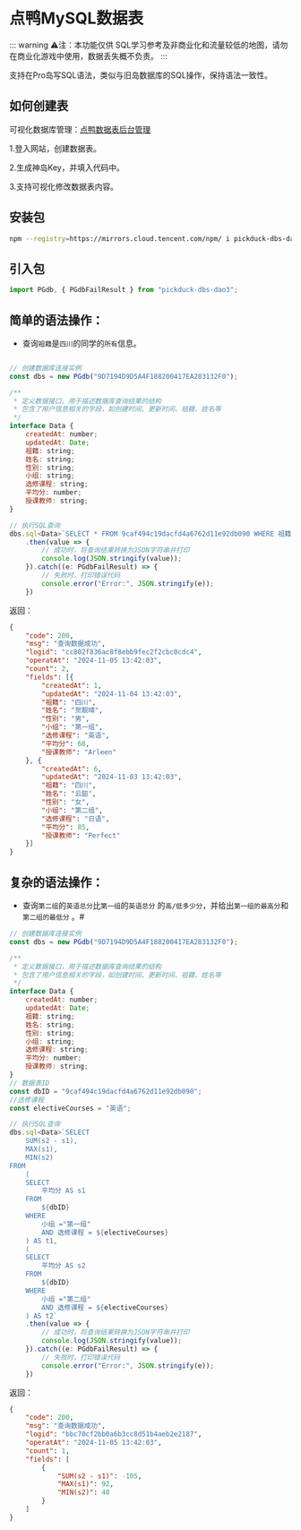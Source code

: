 # 点鸭MySQL数据表
::: warning
⚠注：本功能仅供 SQL学习参考及非商业化和流量较低的地图，请勿在商业化游戏中使用，数据丢失概不负责。
:::

支持在Pro岛写SQL语法，类似与旧岛数据库的SQL操作，保持语法一致性。

## 如何创建表

可视化数据库管理：[点鸭数据表后台管理](https://dbs.pgaot.com/)

1.登入网站，创建数据表。

2.生成神岛Key，并填入代码中。

3.支持可视化修改数据表内容。



## 安装包
```bash
npm --registry=https://mirrors.cloud.tencent.com/npm/ i pickduck-dbs-dao3
```

## 引入包

```typescript
import PGdb, { PGdbFailResult } from "pickduck-dbs-dao3";
```



## 简单的语法操作：
- 查询`祖籍`是`四川`的同学的`所有`信息。
```javascript

// 创建数据库连接实例
const dbs = new PGdb("9D7194D9D5A4F188200417EA283132F0");

/**
 * 定义数据接口，用于描述数据库查询结果的结构
 * 包含了用户信息相关的字段，如创建时间、更新时间、祖籍、姓名等
 */
interface Data {
    createdAt: number;
    updatedAt: Date;
    祖籍: string;
    姓名: string;
    性别: string;
    小组: string;
    选修课程: string;
    平均分: number;
    授课教师: string;
}

// 执行SQL查询
dbs.sql<Data>`SELECT * FROM 9caf494c19dacfd4a6762d11e92db090 WHERE 祖籍="四川"`
    .then(value => {
        // 成功时，将查询结果转换为JSON字符串并打印
        console.log(JSON.stringify(value));
    }).catch((e: PGdbFailResult) => {
        // 失败时，打印错误代码
        console.error("Error:", JSON.stringify(e));
    })
```
返回：

```json
{
	"code": 200,
	"msg": "查询数据成功",
	"logid": "cc802f836ac8f8ebb9fec2f2cbc0cdc4",
	"operatAt": "2024-11-05 13:42:03",
	"count": 2,
	"fields": [{
		"createdAt": 1,
		"updatedAt": "2024-11-04 13:42:03",
		"祖籍": "四川",
		"姓名": "贺靓晴",
		"性别": "男",
		"小组": "第一组",
		"选修课程": "英语",
		"平均分": 68,
		"授课教师": "Arleen"
	}, {
		"createdAt": 6,
		"updatedAt": "2024-11-03 13:42:03",
		"祖籍": "四川",
		"姓名": "云韶",
		"性别": "女",
		"小组": "第二组",
		"选修课程": "日语",
		"平均分": 85,
		"授课教师": "Perfect"
	}]
}
```

## 复杂的语法操作：
- 查询`第二组`的`英语总分`比`第一组`的`英语总分` 的`高/低多少分`，并给出`第一组的最高分`和`第二组的最低分` 。#
```javascript
// 创建数据库连接实例
const dbs = new PGdb("9D7194D9D5A4F188200417EA283132F0");

/**
 * 定义数据接口，用于描述数据库查询结果的结构
 * 包含了用户信息相关的字段，如创建时间、更新时间、祖籍、姓名等
 */
interface Data {
    createdAt: number;
    updatedAt: Date;
    祖籍: string;
    姓名: string;
    性别: string;
    小组: string;
    选修课程: string;
    平均分: number;
    授课教师: string;
}
// 数据表ID
const dbID = "9caf494c19dacfd4a6762d11e92db090";
//选修课程
const electiveCourses = "英语";

// 执行SQL查询
dbs.sql<Data>`SELECT 
    SUM(s2 - s1), 
    MAX(s1), 
    MIN(s2) 
FROM 
    (
    SELECT 
        平均分 AS s1 
    FROM 
        ${dbID} 
    WHERE 
        小组 ="第一组" 
        AND 选修课程 = ${electiveCourses}
    ) AS t1, 
    (
    SELECT 
        平均分 AS s2 
    FROM 
        ${dbID} 
    WHERE 
        小组 ="第二组" 
        AND 选修课程 = ${electiveCourses}
    ) AS t2`
    .then(value => {
        // 成功时，将查询结果转换为JSON字符串并打印
        console.log(JSON.stringify(value));
    }).catch((e: PGdbFailResult) => {
        // 失败时，打印错误代码
        console.error("Error:", JSON.stringify(e));
    })
```
返回：
```json
{
    "code": 200,
    "msg": "查询数据成功",
    "logid": "bbc70cf2bb0a6b3cc8d51b4aeb2e2187",
    "operatAt": "2024-11-05 13:42:03",
    "count": 1,
    "fields": [
        {
            "SUM(s2 - s1)": -105,
            "MAX(s1)": 92,
            "MIN(s2)": 48
        }
    ]
}
```




